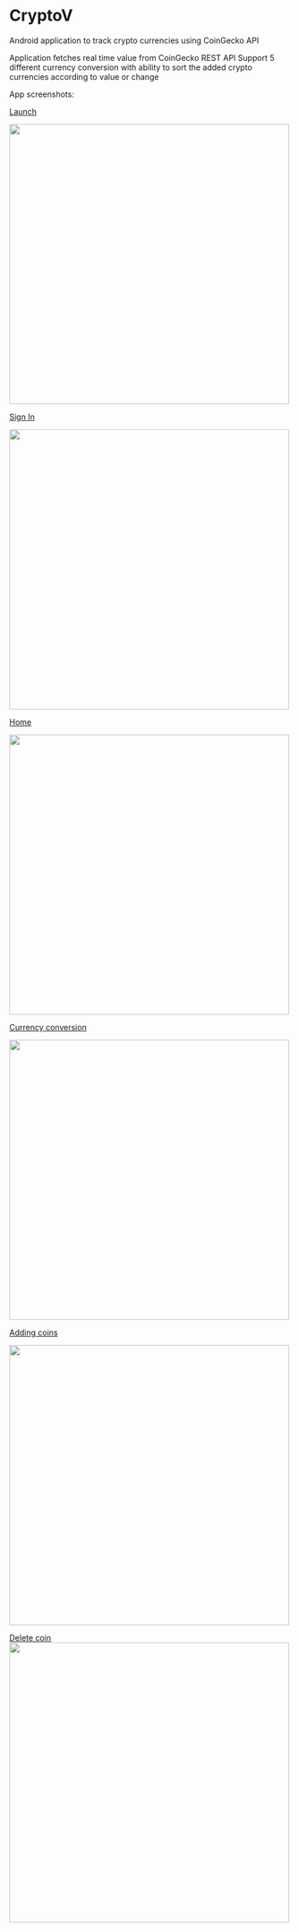 # CryptoV
Android application to track crypto currencies using CoinGecko API

Application fetches real time value from CoinGecko REST API
Support 5 different currency conversion with ability to sort the added crypto currencies according to value or change


App screenshots:

<ins>Launch</ins>
<!-- ![Sign-in-up](https://github.com/abhirampuranik/CryptoV/blob/main/screenshots/Sign-in-up.jpg | =192x108) -->
<img src="https://github.com/abhirampuranik/CryptoV/blob/main/screenshots/Sign-in-up.jpg" width="500">

<ins>Sign In</ins>
<!-- ![Signin](https://github.com/abhirampuranik/CryptoV/blob/main/screenshots/signin.jpg) -->
<img src="https://github.com/abhirampuranik/CryptoV/blob/main/screenshots/signin.jpg" width="500">

<ins>Home</ins>
<!-- ![Home](https://github.com/abhirampuranik/CryptoV/blob/main/screenshots/Home.jpg) -->
<img src="https://github.com/abhirampuranik/CryptoV/blob/main/screenshots/Home.jpg" width="500">

<ins>Currency conversion</ins>
<!-- ![INR](https://github.com/abhirampuranik/CryptoV/blob/main/screenshots/INR.jpg) -->
<img src="https://github.com/abhirampuranik/CryptoV/blob/main/screenshots/INR.jpg" width="500">

<ins>Adding coins</ins>
<!-- ![AddCoins](https://github.com/abhirampuranik/CryptoV/blob/main/screenshots/Add%20coins.jpg) -->
<img src="https://github.com/abhirampuranik/CryptoV/blob/main/screenshots/Add%20coins.jpg" width="500">

<ins>Delete coin</ins>
<img src="https://github.com/abhirampuranik/CryptoV/blob/main/screenshots/delcoins.jpg" width="500">

